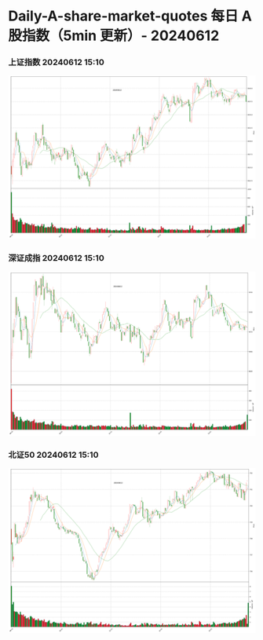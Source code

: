 
# Daily-A-share-market-quotes 每日 A 股指数（5min 更新）- 20240612

### 上证指数 20240612 15:10
![](./fig/2024/6/20240612-sh000001.png)

### 深证成指 20240612 15:10
![](./fig/2024/6/20240612-sz399001.png)

### 北证50 20240612 15:10
![](./fig/2024/6/20240612-bj899050.png)
